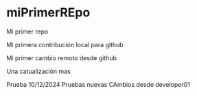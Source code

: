 # miPrimerREpo

Mi primer repo

Mi primera contribución local para github

Mi primer cambio remoto desde github

Una catualización mas

Prueba 10/12/2024
Pruebas nuevas
CAmbios desde developer01
